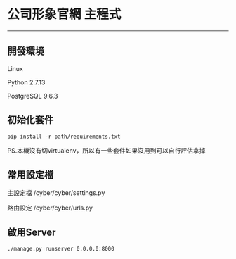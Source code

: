 # 公司形象官網 主程式
- - -

## 開發環境 ##
Linux

Python 2.7.13

PostgreSQL 9.6.3

## 初始化套件 ##

    pip install -r path/requirements.txt

PS.本機沒有切virtualenv，所以有一些套件如果沒用到可以自行評估拿掉

## 常用設定檔 ##

主設定檔 /cyber/cyber/settings.py

路由設定 /cyber/cyber/urls.py

## 啟用Server ##

    ./manage.py runserver 0.0.0.0:8000
